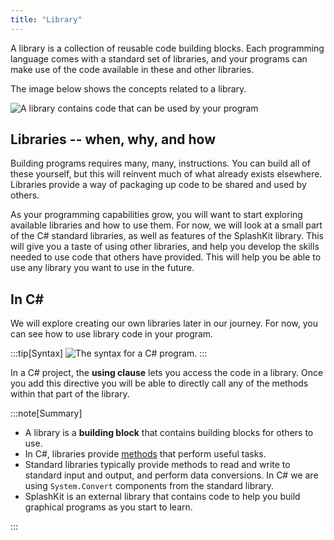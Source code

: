 ```yaml
---
title: "Library"
---
```


A library is a collection of reusable code building blocks. Each programming language comes with a standard set of libraries, and your programs can make use of the code available in these and other libraries.

The image below shows the concepts related to a library.

![A library contains code that can be used by your program](./images/library-concept.png "A library contains code that can be used by your program")

## Libraries -- when, why, and how

Building programs requires many, many, instructions. You can build all of these yourself, but this will reinvent much of what already exists elsewhere. Libraries provide a way of packaging up code to be shared and used by others.

As your programming capabilities grow, you will want to start exploring available libraries and how to use them. For now, we will look at a small part of the C# standard libraries, as well as features of the SplashKit library. This will give you a taste of using other libraries, and help you develop the skills needed to use code that others have provided. This will help you be able to use any library you want to use in the future.

## In C#

We will explore creating our own libraries later in our journey. For now, you can see how to use library code in your program.

:::tip[Syntax]
![The syntax for a C# program.](./images/program.png "The syntax for a C# program")
:::

In a C# project, the **using clause** lets you access the code in a library. Once you add this directive you will be able to directly call any of the methods within that part of the library.

:::note[Summary]

- A library is a **building block** that contains building blocks for others to use.
- In C#, libraries provide [methods](/book/part-1-instructions/1-sequence-and-data/2-trailside/02-method) that perform useful tasks.
- Standard libraries typically provide methods to read and write to standard input and output, and perform data conversions. In C# we are using `System.Convert` components from the standard library.
- SplashKit is an external library that contains code to help you build graphical programs as you start to learn.

:::
